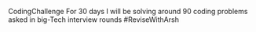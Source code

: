  CodingChallenge
 For 30 days I will be solving around 90 coding problems asked in big-Tech interview rounds
#ReviseWithArsh
